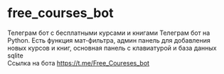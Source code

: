 # free_courses_bot
Телеграм бот с бесплатными курсами и книгами
Телеграм бот на Python. Есть функция мат-фильтра, админ панель для добавления <br>
новых курсов и книг, основная панель с клавиатурой и база данных sqlite<br>
Ссылка на бота https://t.me/Free_Coureses_bot
